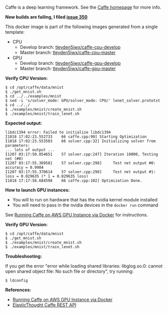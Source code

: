 Caffe is a deep learning framework.   See the [Caffe homepage](http://caffe.berkeleyvision.org/) for more info.  

**New builds are failing, I filed [issue 350](https://github.com/docker-library/official-images/issues/350)**

This docker image is part of the following images generated from a single template:

* CPU
    * Develop branch: [tleyden5iwx/caffe-cpu-develop](https://registry.hub.docker.com/u/tleyden5iwx/caffe-cpu-develop/)
    * Master branch: [tleyden5iwx/caffe-cpu-master](https://registry.hub.docker.com/u/tleyden5iwx/caffe-cpu-master/)
* GPU 
    * Develop branch: [tleyden5iwx/caffe-gpu-develop](https://registry.hub.docker.com/u/tleyden5iwx/caffe-gpu-develop/)
    * Master branch: [tleyden5iwx/caffe-gpu-master](https://registry.hub.docker.com/u/tleyden5iwx/caffe-gpu-master/)

**Verify CPU Version:**

    $ cd /opt/caffe/data/mnist
    $ ./get_mnist.sh
    $ cd ../../examples/mnist
    $ sed -i 's/solver_mode: GPU/solver_mode: CPU/' lenet_solver.prototxt
    $ cd ../../
    $ ./examples/mnist/create_mnist.sh
    $ ./examples/mnist/train_lenet.sh

**Expected output:**

    libdc1394 error: Failed to initialize libdc1394 
    I1018 17:02:23.552733    66 caffe.cpp:90] Starting Optimization 
    I1018 17:02:23.553583    66 solver.cpp:32] Initializing solver from parameters:
    ... lots of output ...
    I1207 03:17:50.054651    57 solver.cpp:247] Iteration 10000, Testing net (#0)
    I1207 03:17:55.369581    57 solver.cpp:298]     Test net output #0: accuracy = 0.9904
    I1207 03:17:55.370614    57 solver.cpp:298]     Test net output #1: loss = 0.029635 (* 1 = 0.029635 loss)
    I1018 17:17:58.684598    66 caffe.cpp:102] Optimization Done.

**How to launch GPU instances:**

* You will to run on hardware that has the nvidia kernel module installed
* You will need to pass in the nvidia devices in the `docker run` command

See [Running Caffe on AWS GPU Instance via Docker](http://tleyden.github.io/blog/2014/10/25/running-caffe-on-aws-gpu-instance-via-docker/) for instructions.  

**Verify GPU Version:**

    $ cd /opt/caffe/data/mnist
    $ ./get_mnist.sh
    $ ./examples/mnist/create_mnist.sh
    $ ./examples/mnist/train_lenet.sh

**Troubleshooting:**

If you get the error "error while loading shared libraries: libglog.so.0: cannot open shared object file: No such file or directory", try running:

    $ ldconfig

**References:**

* [Running Caffe on AWS GPU Instance via Docker](http://tleyden.github.io/blog/2014/10/25/running-caffe-on-aws-gpu-instance-via-docker/)
* [ElasticThought Caffe REST API](https://github.com/tleyden/elastic-thought)
